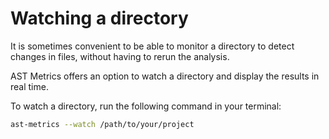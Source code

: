 # Watching a directory

It is sometimes convenient to be able to monitor a directory to detect changes in files, without having to rerun the analysis.

AST Metrics offers an option to watch a directory and display the results in real time.

To watch a directory, run the following command in your terminal:

```bash
ast-metrics --watch /path/to/your/project
```